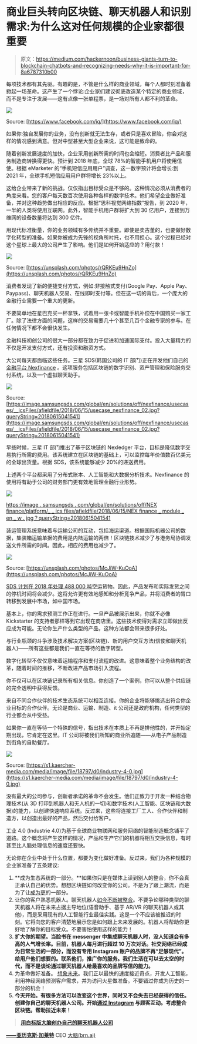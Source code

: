 # 商业巨头转向区块链、聊天机器人和识别需求:为什么这对任何规模的企业家都很重要

> 原文：<https://medium.com/hackernoon/business-giants-turn-to-blockchain-chatbots-and-recognizing-needs-why-it-is-important-for-8a6787310b00>

每项技术都有其先驱。有趣的是，不管是什么样的商业领域，每个人都时刻准备着掀起一场革命。这产生了一个悖论:企业家们建议彻底改造某个特定的商业领域，而不是专注于发展——这有点像一张单程票，是一场对所有人都不利的革命。

![](img/6d115fde78db175df768f349936e8a0e.png)

Source: [https://www.facebook.com/iq/](https://www.facebook.com/iq/)

如果你:独自发展你的业务，没有创新就无法生存，或者只是喜欢冒险，你会对这样的情况感到满意。但对中型甚至大型企业来说，这可能是致命的。

随着创新发展速度的加快，企业采用创新所需的时间也会缩短。消费者比产品和服务制造商转换得更快。预计到 2018 年底，全球 78%的智能手机用户将使用信使。根据 eMarketer 的“手机短信应用用户”调查，这一数字预计将会增长:到 2021 年，全球手机短信应用用户群将增长 23%以上。

这给企业带来了新的挑战。仅仅指出目标受众是不够的。这种情况必须从消费者的角度来看。您的客户每天数百次使用各种各样的数字技术。他们希望企业做好准备，并对这种趋势做出相应的反应。根据“思科视觉网络指数”报告，到 2020 年，一半的人类将使用互联网。此外，智能手机用户群将扩大到 30 亿用户，连接到万维网的设备数量将达到 300 亿件。

用现代标准衡量，你的业务领域有多传统并不重要。即使是卖古董的，也要做好数字化转型的准备。如果你被成为先锋的视角所衬托，也不用担心。这个过程已经对这个星球上最大的公司产生了影响。他们是如何开始适应的？用付款！

![](img/d7d504227ab1075dfa8f517f526ed0c0.png)

Source: [https://unsplash.com/photos/rQRKEu9HnZo](https://unsplash.com/photos/rQRKEu9HnZo)

消费者发现了新的便捷支付方式，例如:非接触式支付(Google Pay、Apple Pay、Paypass)、聊天机器人交易、在线即时支付等。但在这一切的背后，一个庞大的金融行业需要一个重大的更新。

不要简单地在星巴克买一杯拿铁，试着用一张卡或智能手机补偿在中国购买一家工厂。除了法律方面的问题，这样的交易需要几十个甚至几百个金融专家的参与。在任何情况下都不会很快发生。

金融科技初创公司的很大一部分都在致力于促进和加速国际支付。投入大量精力的不仅是开发支付方式，还有投资和融资方式。

大公司每天都面临这些任务。三星 SDS(韩国公司的 IT 部门)正在开发他们自己的[金融平台 Nexfinance](https://www.samsungsds.com/global/en/solutions/off/nexfinance/nexfinance.html) 。这项服务包括区块链的数字识别、资产管理和保险服务交付系统，以及一个虚拟聊天助手。

![](img/1850904b849e94873aba701c6c8fdc5e.png)

Source: [https://image.samsungsds.com/global/en/solutions/off/nexfinance/usecases/__icsFiles/afieldfile/2018/06/15/usecase_nexfinance_02.jpg?queryString=20180615041541](https://image.samsungsds.com/global/en/solutions/off/nexfinance/usecases/__icsFiles/afieldfile/2018/06/15/usecase_nexfinance_02.jpg?queryString=20180615041541)

早些时候，三星 IT 部门推出了基于区块链的 Nexledger 平台，目标是降低数字交易执行所需的费用。该系统建立在区块链的基础上，可以监控每年价值数百亿美元的全球出货量。根据 SDS，该系统能够减少 20%的递送费用。

上述两个平台都采用了分布式账本、人工智能和大数据分析技术。Nexfinance 的使用将有助于公司的财务部门更有效地管理金融行业形势。

![](img/1501bec2b6a5a0ac19a82418d46760e2.png)

[https://image . samsungsds . com/global/en/solutions/off/NEX finance/platform/_ _ ics files/afieldfile/2018/06/15/NEX finance _ module _ en _ w . jpg？queryString=20180615041541](https://image.samsungsds.com/global/en/solutions/off/nexfinance/platform/__icsFiles/afieldfile/2018/06/15/nexfinance_module_en_w.jpg?queryString=20180615041541)

装运管理系统意味着与运输公司的互动，包括海运渠道。根据国际机器公司的数据，集装箱运输单据的费用是内陆运输的两倍！区块链技术减少了与港务局协调发送文件所需的时间。因此，相应的费用也减少了。

![](img/af76a08b6013533ecd54d8d507f1ae2a.png)

Source: [https://unsplash.com/photos/McJiW-KuOoA](https://unsplash.com/photos/McJiW-KuOoA)

[SDS 计划在 2018 年处理 488 000 吨](https://www.ccn.com/samsung-electronics-turns-to-blockchain-to-manage-its-global-supply-chains/)空运货物。因此，产品发布和实际发货之间的停机时间将会减少。这将允许更有效地感知和分析竞争产品，并将消费者的胃口转移到发展中市场，如中国市场。

基本上，你的需求预测工作正在进行。一旦产品被展示出来，你就不必像 Kickstarter 的支持者那样等到它出现在商店里。这些技术使得对需求立即做出反应成为可能。无论你生产什么类型的产品，这种方法都会带来很多好处。

与行业瓶颈的斗争涉及技术解决方案(区块链)、新的用户交互方法(信使和聊天机器人)——所有这些都是我们一直在等待的数字转型。

数字化转型不仅仅意味着运输程序和支付流程的改进。这意味着整个业务结构的改革，随着时间的推移，不断改进产品市场引入流程。

你不仅可以在区块链记录所有相关信息。你创造了一个案例，你可以从整个供应链的完全透明中获得反馈。

来自不同合作伙伴的技术生态系统可以相互连接。你的企业将能够挑选出符合你企业目标的合作伙伴。无论是商业、运输、制造、it 公司还是政府机构，任何类型的行业都会从中受益。

如果你一直在等待一个特殊的信号，指出技术在本质上不再是排他性的，并开始定期出现，它肯定在这里。IT 公司将被我们所知的商业所追随——从电子产品制造到街角的自助餐厅。

![](img/0b59963cf191d02ab77b7f5d0178fed5.png)

Source: [https://s1.kaercher-media.com/media/image/file/18797/d0/industry-4-0.jpg](https://s1.kaercher-media.com/media/image/file/18797/d0/industry-4-0.jpg)

没有最大的公司参与，创新者承诺的革命不会发生。他们正致力于开发一种结合物理技术(从 3D 打印到机器人和无人机的一切)和数字技术(人工智能、区块链和大数据)的能力，以创建快速响应系统。反过来，这些将连接工厂工人、合作伙伴和制造方，以创造出最好的产品，然后交付给客户。

工业 4.0 (Industrie 4.0)为基于全球商业物联网和服务网络的智能制造概念铺平了道路。这个概念将产生这样的情况，产品和生产它们的机器将相互交换信息，有时甚至比人脑处理信息的速度还要快。

无论你在企业中处于什么位置，都要为变化做好准备。反过来，我们为各种规模的企业家准备了五条建议:

1.  **成为生态系统的一部分。**如果你只是在媒体上读到别人的整合，你不会真正承认自己的优势。想想区块链如何改变你的公司。不是为了跟上潮流，而是为了让[成为更](https://chatbotsmagazine.com/chatbots-and-blockchain-our-way-to-superintelligence-4ff34fc5b811)的一部分。
2.  让你的客户熟悉机器人。聊天机器人[如今不断被整合](https://www.forbes.com/forbes/welcome/?toURL=https://www.forbes.com/sites/shephyken/2017/12/17/will-ai-take-over-the-world/&refURL=&referrer=#397a860d5401)。不要争论哪种类型的聊天机器人将在未来占据主导地位(语音助手、基于 AR/VR 的聊天机器人或其他)，而是采用现有的人工智能行业最佳实践。这是一个不应该被推迟的时刻。它将向您的客户清楚地展示您是如何跟上未来发展的。机器人将帮助你更好地了解你的目标受众。不要害怕使用这样的能力！
3.  **扩大你的期望。当脸书在 messenger 中集成聊天机器人时，没人知道会有多高的人气增长率。目前，机器人每月进行超过 10 万次对话。社交网络已经成为日常生活的一部分，而没有专用 Instagram 账户的品牌不再“足够现代”。给用户他们想要的。联系他们，推广你的服务。我们生活在可以去太空的时代，而不是谈论通过聊天机器人给最喜欢的品牌写信的能力。**
4.  为革命做好准备。 [想象未来](https://chatbotsmagazine.com/why-revolution-of-ai-bots-blockchain-is-the-future-of-business-e3a50a3bc7e7)。我们正以最快的速度接近奇点，开发人工智能，利用神经网络预测客户需求，并为访问火星做准备。不要错过你成为历史的一部分的机会！
5.  **今天开始。有很多方法可以改变这个世界，同时又不会失去已经获得的信任。创建你自己的聊天机器人公司。开始[通过 Instagram](http://www.flashfunnel.co/) 与顾客互动。考虑整合区块链。帮助拉近未来！**

> [**用白标版大脑创办自己的聊天机器人公司**](https://brn.ai/botfabrik)

[**——亚历克斯·加莱特**](https://www.linkedin.com/in/techfunder/) CEO [大脑(brn.ai)](https://brn.ai/)